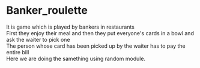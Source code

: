 # Banker_roulette
It is game which is played by bankers in restaurants<br>
First they enjoy their meal and then they put everyone's cards in a bowl and ask the waiter to pick one<br>
The person whose card has been picked up by the waiter has to pay the entire bill<br>
Here we are doing the samething using random module.
